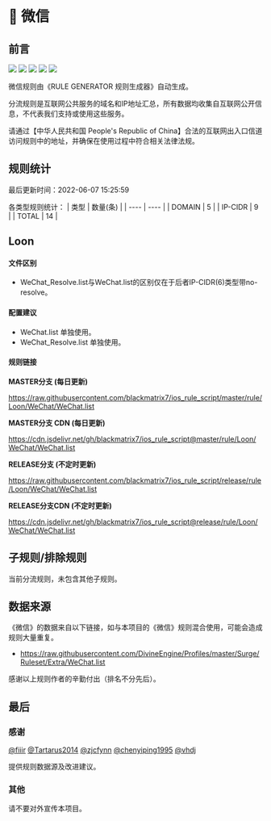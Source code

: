 # 🧸 微信

## 前言

![](https://shields.io/badge/-移除重复规则-ff69b4) ![](https://shields.io/badge/-DOMAIN与DOMAIN--SUFFIX合并-green) ![](https://shields.io/badge/-DOMAIN--SUFFIX间合并-critical) ![](https://shields.io/badge/-DOMAIN--SUFFIX与DOMAIN--KEYWORD合并-blue) ![](https://shields.io/badge/-IP--CIDR(6)合并-blueviolet) 

微信规则由《RULE GENERATOR 规则生成器》自动生成。

分流规则是互联网公共服务的域名和IP地址汇总，所有数据均收集自互联网公开信息，不代表我们支持或使用这些服务。

请通过【中华人民共和国 People's Republic of China】合法的互联网出入口信道访问规则中的地址，并确保在使用过程中符合相关法律法规。

## 规则统计

最后更新时间：2022-06-07 15:25:59

各类型规则统计：
| 类型 | 数量(条)  | 
| ---- | ----  |
| DOMAIN | 5  | 
| IP-CIDR | 9  | 
| TOTAL | 14  | 


## Loon 

#### 文件区别
- WeChat_Resolve.list与WeChat.list的区别仅在于后者IP-CIDR(6)类型带no-resolve。

#### 配置建议
- WeChat.list 单独使用。
- WeChat_Resolve.list 单独使用。

#### 规则链接
**MASTER分支 (每日更新)**

https://raw.githubusercontent.com/blackmatrix7/ios_rule_script/master/rule/Loon/WeChat/WeChat.list

**MASTER分支 CDN (每日更新)**

https://cdn.jsdelivr.net/gh/blackmatrix7/ios_rule_script@master/rule/Loon/WeChat/WeChat.list

**RELEASE分支 (不定时更新)**

https://raw.githubusercontent.com/blackmatrix7/ios_rule_script/release/rule/Loon/WeChat/WeChat.list

**RELEASE分支CDN (不定时更新)**

https://cdn.jsdelivr.net/gh/blackmatrix7/ios_rule_script@release/rule/Loon/WeChat/WeChat.list

## 子规则/排除规则


当前分流规则，未包含其他子规则。

## 数据来源

《微信》的数据来自以下链接，如与本项目的《微信》规则混合使用，可能会造成规则大量重复。

- https://raw.githubusercontent.com/DivineEngine/Profiles/master/Surge/Ruleset/Extra/WeChat.list


感谢以上规则作者的辛勤付出（排名不分先后）。

## 最后

### 感谢

[@fiiir](https://github.com/fiiir) [@Tartarus2014](https://github.com/Tartarus2014) [@zjcfynn](https://github.com/zjcfynn) [@chenyiping1995](https://github.com/chenyiping1995) [@vhdj](https://github.com/vhdj)

提供规则数据源及改进建议。

### 其他

请不要对外宣传本项目。